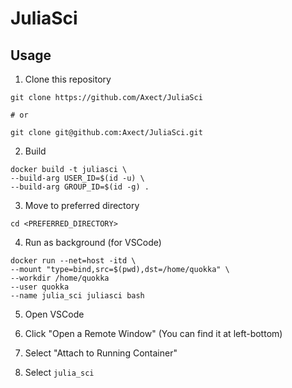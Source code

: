 # JuliaSci

## Usage

1. Clone this repository
```shell
git clone https://github.com/Axect/JuliaSci

# or

git clone git@github.com:Axect/JuliaSci.git
```

2. Build
```shell
docker build -t juliasci \
--build-arg USER_ID=$(id -u) \
--build-arg GROUP_ID=$(id -g) .
```

3. Move to preferred directory
```shell
cd <PREFERRED_DIRECTORY>
```

4. Run as background (for VSCode)
```shell
docker run --net=host -itd \
--mount "type=bind,src=$(pwd),dst=/home/quokka" \
--workdir /home/quokka
--user quokka
--name julia_sci juliasci bash
```

5. Open VSCode

6. Click "Open a Remote Window" (You can find it at left-bottom)

7. Select "Attach to Running Container"

8. Select `julia_sci`
